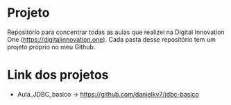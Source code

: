 # Projeto
Repositório para concentrar todas as aulas que realizei na Digital Innovation One (https://digitalinnovation.one). Cada pasta desse repositório tem um projeto próprio no meu Github.

# Link dos projetos
- Aula_JDBC_basico -> https://github.com/danielkv7/jdbc-basico
